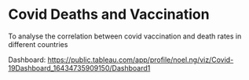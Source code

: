 # Covid Deaths and Vaccination

To analyse the correlation between covid vaccination and death rates in different countries

Dashboard: https://public.tableau.com/app/profile/noel.ng/viz/Covid-19Dashboard_16434735909150/Dashboard1
